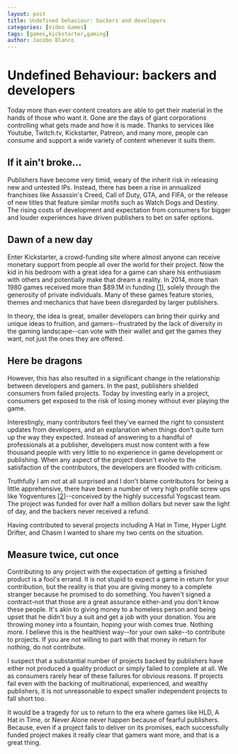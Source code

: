 ```yaml
---
layout: post
title: Undefined behaviour: backers and developers
categories: [Video Games]
tags: [games,kickstarter,gaming]
author: Jacobo Blanco
---
```


# Undefined Behaviour: backers and developers

Today more than ever content creators are able to get their material in the hands of those who want it. Gone are the days of giant corporations controlling what gets made and how it is made. Thanks to services like Youtube, Twitch.tv, Kickstarter, Patreon, and many more, people can consume and support a wide variety of content whenever it suits them.

## If it ain't broke...

Publishers have become very timid, weary of the inherit risk in releasing new and untested IPs. Instead, there has been a rise in annualized franchises like Assassin's Creed, Call of Duty, GTA, and FIFA, or the release of new titles that feature similar motifs such as Watch Dogs and Destiny. The rising costs of development and expectation from consumers for bigger and louder experiences have driven publishers to bet on safer options.

## Dawn of a new day

Enter Kickstarter, a crowd-funding site where almost anyone can receive monetary support from people all over the world for their project. Now the kid in his bedroom with a great idea for a game can share his enthusiasm with others and potentially make that dream a reality. In 2014, more than 1980 games received more than $89.1M in funding \[[1]\], solely through the generosity of private individuals. Many of these games feature stories, themes and mechanics that have been disregarded by larger publishers.

In theory, the idea is great, smaller developers can bring their quirky and unique ideas to fruition, and gamers--frustrated by the lack of diversity in the gaming landscape--can vote with their wallet and get the games they want, not just the ones they are offered.

## Here be dragons

However, this has also resulted in a significant change in the relationship between developers and gamers. In the past, publishers shielded consumers from failed projects. Today by investing early in a project, consumers get exposed to the risk of losing money without ever playing the game. 

Interestingly, many contributors feel they've earned the right to consistent updates from developers, and an explanation when things don't quite turn up the way they expected. Instead of answering to a handful of professionals at a publisher, developers must now content with a few thousand people with very little to no experience in game development or publishing. When any aspect of the project doesn't evolve to the satisfaction of the contributors, the developers are flooded with criticism.

Truthfully I am not at all surprised and I don't blame contributors for being a little apprehensive, there have been a number of very high profile screw ups like Yogventures \[[2]\]--conceived by the highly successful Yogscast team. The project was funded for over half a million dollars but never saw the light of day, and the backers never received a refund.

Having contributed to several projects including A Hat in Time, Hyper Light Drifter, and Chasm I wanted to share my two cents on the situation.

## Measure twice, cut once

Contributing to any project with the expectation of getting a finished product is a fool's errand. It is not stupid to expect a game in return for your contribution, but the reality is that you are giving money to a complete stranger because he promised to do something. You haven't signed a contract-not that those are a great assurance either-and you don't know these people. It's akin to giving money to a homeless person and being upset that he didn't buy a suit and get a job with your donation. You are throwing money into a fountain, hoping your wish comes true. Nothing more. I believe this is the healthiest way--for your own sake--to contribute to projects. If you are not willing to part with that money in return for nothing, do not contribute.

I suspect that a substantial number of projects backed by publishers have either not produced a quality product or simply failed to complete at all. We as consumers rarely hear of these failures for obvious reasons. If projects fail even with the backing of multinational, experienced, and wealthy publishers, it is not unreasonable to expect smaller independent projects to fall short too.

It would be a tragedy for us to return to the era where games like HLD, A Hat in Time, or Never Alone never happen because of fearful publishers. Because, even if a project fails to deliver on its promises, each successfully funded project makes it really clear that gamers want more, and that is a great thing.

[1]: https://www.kickstarter.com/year/2014/data
[2]: http://kotaku.com/how-a-successful-kickstarter-lost-half-a-million-dollar-1608877998